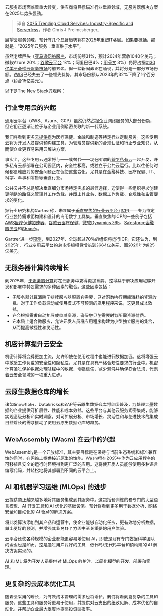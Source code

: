 
<!--
title: 2025年云服务趋势：行业专用和无服务器
cover: https://cdn.thenewstack.io/media/2023/12/95c34a5e-year-forecast-1.png
-->

云服务市场面临着重大转变，供应商将目标瞄准行业垂直领域，无服务器解决方案在2025年势头强劲。

> 译自 [2025 Trending Cloud Services: Industry-Specific and Serverless](https://thenewstack.io/2025-trending-cloud-services-industry-specific-and-serverless/)，作者 Chris J Preimesberger。

展望[云服务](https://thenewstack.io/cloud-services/)领域，预计有几个显著趋势将在2025年重塑IT格局。如果要概括，那就是：“2025年云服务：垂直胜于水平”。

虽然老牌巨头（[亚马逊网络服务](https://aws.amazon.com/?utm_content=inline+mention)，市场份额31%，预计2024年营收1040亿美元；微软Azure 20%；[谷歌云平台](https://cloud.google.com/?utm_content=inline+mention) 13%；阿里巴巴4%；[甲骨文](https://developer.oracle.com/?utm_content=inline+mention) 3%）仍将占据[3130亿美元全球云服务市场](https://www.srgresearch.com/articles/cloud-market-growth-stays-strong-in-q2-while-amazon-google-and-oracle-nudge-higher)的前五名，但一些新因素正在涌现，并将分走一部分市场份额。[AWS](https://thenewstack.io/aws-discontinues-git-hosting-service-codecommit/)已经失去了一些领先优势，其市场份额从2023年的32%下降了1个百分点（约合15亿美元）。

以下是The New Stack的观察：

## 行业专用云的兴起

通用云平台（AWS、Azure、GCP）虽然仍然占据企业网络服务的大部分份额，但它们正逐渐让位于与企业用例紧密关联的新一代系统。

我们将看到更多[云提供商](https://thenewstack.io/vmwares-private-cloud-solution-emerges-under-broadcom/)为医疗保健、金融和制造等特定行业定制服务。这些专用云将为开发人员提供预构建工具，为管理员提供新的合规认证和行业专业知识，从而使企业更容易采用云解决方案。

事实上，这些专用云通常将与——或替代——现在所谓的[新型私有云](https://thenewstack.io/the-architects-guide-to-the-new-private-cloud/)一起开发，许多私有云都部署在公司园区内，安全性极高，或独立于公共云运行。比以往任何时候都更难应对的安全问题正在促使这些变化，尤其是在金融科技、医疗保健、IT、科学、军事和零售等垂直行业。

公共云并不总是解决垂直细分市场特定需求的最佳选择，这使得一些组织寻求创建更明确的路径来管理其工作负载，并跟上其业务、数据工作负载、合规性和监管要求的变化。

据行业研究机构Gartner称，未来属于[垂直聚焦的行业云平台 (ICP)](https://www.gartner.com/en/articles/what-are-industry-cloud-platforms)——专为特定行业独特需求而构建和设计的专用数字工具集。垂直聚焦的ICP的一些例子包括[AWS医疗保健加速器](https://aws.amazon.com/blogs/publicsector/tag/aws-healthcare-accelerator/)、[谷歌云医疗保健](https://cloud.google.com/healthcare)、[微软Dynamics 365](https://www.microsoft.com/en-us/dynamics-365)、[Salesforce金融服务云](https://www.salesforce.com/products/financial-services-cloud/overview/)和[Shopify](https://www.shopify.com/)。

Gartner进一步[预测](https://www.gartner.com/en/articles/gartner-top-10-strategic-technology-trends-for-2024)，到2027年，全球超过70%的组织将运行ICP。它还认为，到2025年，行业专用云平台的总市场规模将增长到2664亿美元，而2020年为825亿美元。

## 无服务器计算持续增长

到2025年，[无服务器计算](https://thenewstack.io/serverless-computing-in-2024-genai-influence-security-5g/)将在云服务中变得更加重要，这得益于解决应用程序开发和部署中特定需求的多种因素的融合。这些因素包括：

- 无服务器计算消除了持续服务器配置的需要，只对函数执行期间消耗的资源收费。对于工作负载波动或使用模式不可预测的应用程序来说，这更具成本效益。
- 它会根据需求自动扩展或缩减资源，确保您只在需要时为所需资源付费。
- 它本质上适合微服务，允许开发人员将应用程序构建为小型独立服务的集合，从而提高敏捷性和灵活性。

## 机密计算提升云安全

机密计算将变得更加主流，允许即使在使用过程中也能进行数据加密。这将增强云中敏感工作负载的安全性和隐私性，尤其是在具有严格合规性要求的行业中。机密计算通过保护数据处理过程中的数据，增强信任，减少漏洞并确保符合法规，代表着云安全领域的一项重大进步。

## 云原生数据仓库的增长

诸如Snowflake、Databricks和SAP等云原生数据仓库将继续普及，为处理大量数据的企业提供可扩展性、性能和成本效益。这些平台与其他云服务紧密集成，能够实现高级分析和实时洞察。对可扩展分析、市场增长、灵活性和与先进技术的集成日益增长的需求推动了使用云原生数据仓库的趋势。

## WebAssembly (Wasm) 在云中的兴起

WebAssembly是一个开放标准，其主要目标是在保持与当前生态系统和标准兼容性的同时，在网络上提供接近原生的性能。Wasm将在2025年作为云应用程序的可移植且安全的运行时环境得到更广泛的应用。这将使开发人员能够使用多种语言编写代码，并轻松地将其部署到不同的云平台上。

## AI 和机器学习运维 (MLOps) 的进步

云提供商正越来越多地将其服务集成到其服务中。这包括预训练的和专门的大型语言模型、AI 开发工具和 AI 优化的基础设施。预计将看到更多用于数据分析、网络安全和自动化的 AI 驱动的解决方案。

将此类算法添加到其产品和运营中，使企业能够自动化任务，更有效地分析数据，做出更好的预测，并增强其业务各个方面中至关重要的用户体验。

云平台还使各种规模的企业都能更容易地使用 AI，即使是没有专门数据科学团队的企业也是如此。这是通过用户友好的工具、低代码/无代码平台和预构建的 AI 解决方案实现的。

AI 和 ML 将为开发人员提供对 MLOps 的关注，以简化模型的开发、部署和管理。

## 更复杂的云成本优化工具

随着云采用的增长，对有效成本管理的需求也将增长。我们将看到更复杂的工具和服务，这些工具和服务将更易于使用，并提供对云支出的细致见解、成本优化的自动化，并帮助企业最大限度地提高投资回报率。
